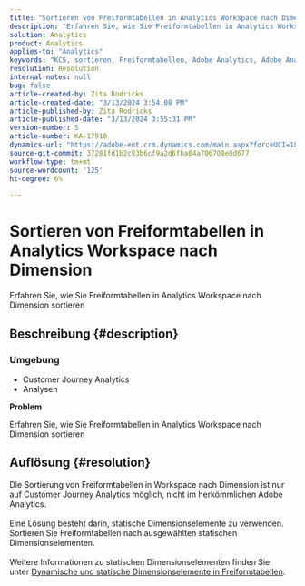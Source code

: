 ```yaml
---
title: "Sortieren von Freiformtabellen in Analytics Workspace nach Dimension"
description: "Erfahren Sie, wie Sie Freiformtabellen in Analytics Workspace nach Dimension sortieren"
solution: Analytics
product: Analytics
applies-to: "Analytics"
keywords: "KCS, sortieren, Freiformtabellen, Adobe Analytics, Adobe Analytics Workspace, Dimension, Gewusst wie"
resolution: Resolution
internal-notes: null
bug: false
article-created-by: Zita Rodricks
article-created-date: "3/13/2024 3:54:08 PM"
article-published-by: Zita Rodricks
article-published-date: "3/13/2024 3:55:31 PM"
version-number: 5
article-number: KA-17910
dynamics-url: "https://adobe-ent.crm.dynamics.com/main.aspx?forceUCI=1&pagetype=entityrecord&etn=knowledgearticle&id=3bd143e9-51e1-ee11-904d-6045bd0065b6"
source-git-commit: 37281fd1b2c83b6cf9a2d6fba04a706708e0d677
workflow-type: tm+mt
source-wordcount: '125'
ht-degree: 6%

---
```


# Sortieren von Freiformtabellen in Analytics Workspace nach Dimension


Erfahren Sie, wie Sie Freiformtabellen in Analytics Workspace nach Dimension sortieren

## Beschreibung {#description}


### <b>Umgebung</b>

- Customer Journey Analytics
- Analysen




<b>Problem</b>

Erfahren Sie, wie Sie Freiformtabellen in Analytics Workspace nach Dimension sortieren


## Auflösung {#resolution}

Die Sortierung von Freiformtabellen in Workspace nach Dimension ist nur auf Customer Journey Analytics möglich, nicht im herkömmlichen Adobe Analytics.<br> <br>Eine Lösung besteht darin, statische Dimensionselemente zu verwenden.  Sortieren Sie Freiformtabellen nach ausgewählten statischen Dimensionselementen.<br> <br>Weitere Informationen zu statischen Dimensionselementen finden Sie unter [Dynamische und statische Dimensionselemente in Freiformtabellen](https://experienceleague.adobe.com/docs/analytics/analyze/analysis-workspace/visualizations/freeform-table/column-row-settings/manual-vs-dynamic-rows.html?lang=en).